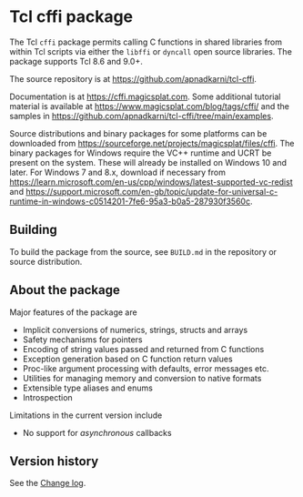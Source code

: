 # Tcl cffi package

The Tcl `cffi` package permits calling C functions in shared libraries from
within Tcl scripts via either the `libffi` or `dyncall` open source libraries.
The package supports Tcl 8.6 and 9.0+.

The source repository is at https://github.com/apnadkarni/tcl-cffi.

Documentation is at https://cffi.magicsplat.com. Some additional
tutorial material is available at https://www.magicsplat.com/blog/tags/cffi/
and the samples in https://github.com/apnadkarni/tcl-cffi/tree/main/examples.

Source distributions and binary packages for some platforms can be
downloaded from https://sourceforge.net/projects/magicsplat/files/cffi.
The binary packages for Windows require the VC++ runtime and UCRT be
present on the system. These will already be installed on Windows 10 and
later. For Windows 7 and 8.x, download if necessary from
https://learn.microsoft.com/en-us/cpp/windows/latest-supported-vc-redist
and
https://support.microsoft.com/en-gb/topic/update-for-universal-c-runtime-in-windows-c0514201-7fe6-95a3-b0a5-287930f3560c.

## Building

To build the package from the source, see `BUILD.md` in the repository
or source distribution.

## About the package

Major features of the package are

- Implicit conversions of numerics, strings, structs and arrays
- Safety mechanisms for pointers
- Encoding of string values passed and returned from C functions
- Exception generation based on C function return values
- Proc-like argument processing with defaults, error messages etc.
- Utilities for managing memory and conversion to native formats
- Extensible type aliases and enums
- Introspection

Limitations in the current version include

- No support for *asynchronous* callbacks

## Version history

See the [Change log](CHANGES.md).
